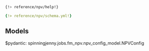 ```bash
{!> reference/npv/help!}
```
```yaml
{!> reference/npv/schema.yml!}
```

## Models

$pydantic: spinningjenny.jobs.fm_npv.npv_config_model.NPVConfig
